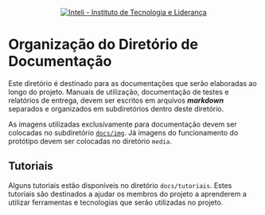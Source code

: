 <p align="center">
<a href= "https://www.inteli.edu.br/"><img src="https://www.inteli.edu.br/wp-content/uploads/2021/08/20172028/marca_1-2.png" alt="Inteli - Instituto de Tecnologia e Liderança" border="0"></a>
</p>

# Organização do Diretório de Documentação

Este diretório é destinado para as documentações que serão elaboradas ao longo do projeto. Manuais de utilização, documentação de testes e relatórios de entrega, devem ser escritos em arquivos ***markdown*** separados e organizados em subdiretórios dentro deste diretório.

As imagens utilizadas exclusivamente para documentação devem ser colocadas no subdiretório [`docs/img`](../img/). Já imagens do funcionamento do protótipo devem ser colocadas no diretório `media`.

## Tutoriais

Alguns tutoriais estão disponíveis no diretório `docs/tutoriais`. Estes tutoriais são destinados a ajudar os membros do projeto a aprenderem a utilizar ferramentas e tecnologias que serão utilizadas no projeto.





